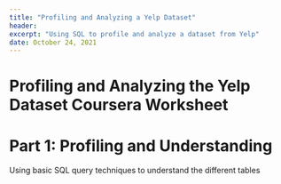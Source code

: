 ```yaml
---
title: "Profiling and Analyzing a Yelp Dataset"
header:
excerpt: "Using SQL to profile and analyze a dataset from Yelp"
date: October 24, 2021
---
```

# Profiling and Analyzing the Yelp Dataset Coursera Worksheet

# Part 1: Profiling and Understanding 
Using basic SQL query techniques to understand the different tables

